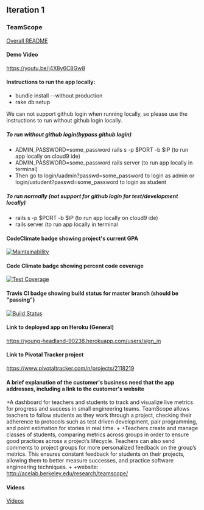 ## Iteration 1


### TeamScope

[Overall README](./iterations/README.md)
#### Demo Video
https://youtu.be/j4X8y6C8Gw8
#### Instructions to run the app locally:
* bundle install --without production
* rake db:setup

We can not support github login when running locally, so please use the instructions to run without github login locally.
##### To run without github login(bypass github login)
* ADMIN_PASSWORD=some_password rails s -p $PORT -b $IP (to run app locally on cloud9 ide) 
* ADMIN_PASSWORD=some_password rails server (to run app locally in terminal)
* Then go to login/uadmin?passwd=some_password to login as admin or login/ustudent?passwd=some_password to login as student

##### To run normally (not support for github login for test/development locally)
* rails s -p $PORT -b $IP (to run app locally on cloud9 ide) 
* rails server (to run app locally in terminal

#### CodeClimate badge showing project's current GPA
[![Maintainability](https://api.codeclimate.com/v1/badges/f110c3a7cd4b257abdd3/maintainability)](https://codeclimate.com/github/PeijieLi/cs169projectscope/maintainability)
#### Code Climate badge showing percent code coverage
 [![Test Coverage](https://api.codeclimate.com/v1/badges/f110c3a7cd4b257abdd3/test_coverage)](https://codeclimate.com/github/PeijieLi/cs169projectscope/test_coverage)
 
#### Travis CI badge showing build status for master branch (should be "passing")
[![Build Status](https://travis-ci.org/PeijieLi/cs169projectscope.svg?branch=master)](https://travis-ci.org/PeijieLi/cs169projectscope)
#### Link to deployed app on Heroku (General)
https://young-headland-90238.herokuapp.com/users/sign_in
#### Link to Pivotal Tracker project
https://www.pivotaltracker.com/n/projects/2118219
#### A brief explanation of the customer's business need that the app addresses, including a link to the customer's website
+A dashboard for teachers and students to track and visualize live metrics for progress and success in small engineering teams. TeamScope allows teachers to follow students as they work through a project, checking their adherence to protocols such as test driven development, pair programming, and point estimation for stories in real time. 
 +
 +Teachers create and manage classes of students, comparing metrics across groups in order to ensure good practices across a project’s lifecycle. Teachers can also send comments to project groups for more personalized feedback on the group’s metrics. This ensures constant feedback for students on their projects, allowing them to better measure successes, and practice software engineering techniques.
 +
 +website: http://acelab.berkeley.edu/research/teamscope/

#### Videos
[Videos](./iterations/iter0.md)


